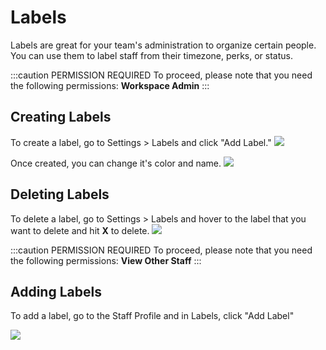 # Labels
Labels are great for your team's administration to organize certain people. You can use them to label staff from their timezone, perks, or status.

:::caution PERMISSION REQUIRED
To proceed, please note that you need the following permissions: **Workspace Admin**
:::

## Creating Labels
To create a label, go to Settings > Labels and click "Add Label."
![](https://drive.hyra.io/apps/files_sharing/publicpreview/6BgefBRmAMKj7GN?x=1879&y=616&a=true&file=labels-1.png&scalingup=0)

Once created, you can change it's color and name. 
![](https://drive.hyra.io/apps/files_sharing/publicpreview/7RFyp3DKrDD8cYJ?x=1879&y=616&a=true&file=labels-2.png&scalingup=0)

## Deleting Labels
To delete a label, go to Settings > Labels and hover to the label that you want to delete and hit **X** to delete.
![](https://drive.hyra.io/apps/files_sharing/publicpreview/7WfHzZ8J4PqKgjE?x=1879&y=616&a=true&file=labels-3.png&scalingup=0)

:::caution PERMISSION REQUIRED
To proceed, please note that you need the following permissions: **View Other Staff**
:::

## Adding Labels
To add a label, go to the Staff Profile and in Labels, click "Add Label"

![](https://cdn.discordapp.com/attachments/1015246364692717609/1036969042277306398/unknown.png)